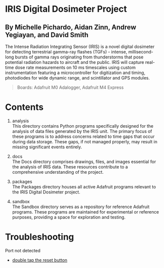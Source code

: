 # IRIS Digital Dosimeter Project

## By Michelle Pichardo, Aidan Zinn, Andrew Yegiayan, and  David Smith 

The Intense Radiation Integrating Sensor (IRIS) is a novel digital dosimeter for detecting terrestrial gamma-ray flashes (TGFs) - intense, millisecond-long bursts of gamma rays originating from thunderstorms that pose potential radiation hazards to aircraft and the public. IRIS will capture real-time dose rate measurements on 10 ms timescales using custom instrumentation featuring a microcontroller for digitization and timing, photodiodes for wide dynamic range, and scintillator and GPS modules.

> Boards: Adafruit M0 Adalogger, Adafruit M4 Express


# Contents 
1. analysis \
This directory contains Python programs specifically designed for the analysis of data files generated by the IRIS unit. The primary focus of these programs is to address concerns related to time gaps that occur during data storage. These gaps, if not managed properly, may result in missing significant events entirely.

2.  docs \
The Docs directory comprises drawings, files, and images essential for the analysis of IRIS data. These resources contribute to a comprehensive understanding of the project.

3. packages \
The Packages directory houses all active Adafruit programs relevant to the IRIS Digital Dosimeter project. 

4. sandbox \
The Sandbox directory serves as a repository for reference Adafruit programs. These programs are maintained for experimental or reference purposes, providing a space for exploration and testing.

# Troubleshooting

Port not detected

- [double tap the reset button](https://forum.arduino.cc/t/arduino-not-recognized-com-port-missing-not-appearing-in-device-manager/889617)
